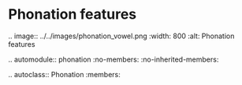 Phonation features
==================================

.. image:: ../../images/phonation_vowel.png
  :width: 800
  :alt: Phonation features

.. automodule:: phonation
   :no-members:
   :no-inherited-members:

   .. autoclass:: Phonation
      :members: